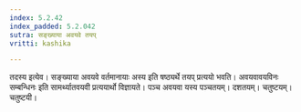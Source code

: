 ```yaml
---
index: 5.2.42
index_padded: 5.2.042
sutra: सङ्ख्याया अवयवे तयप्
vritti: kashika

---
```

तदस्य इत्येव। सङ्ख्याया अवयवे वर्तमानायाः अस्य इति षष्ठ्यर्थे तयप् प्रत्ययो भवति। अवयवावयविनः सम्बन्धिनः इति सामर्थ्यातवयवी प्रत्ययार्थो विज्ञायते। पञ्च अवयवा यस्य पञ्चतयम्। दशतयम्। चतुष्टयम्। चतुष्टयी।